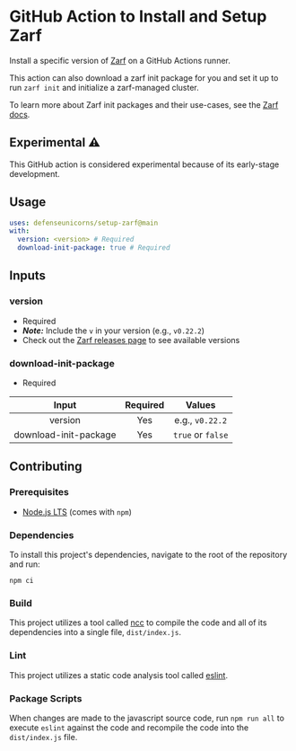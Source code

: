 # GitHub Action to Install and Setup Zarf

Install a specific version of [Zarf](https://github.com/defenseunicorns/zarf) on a GitHub Actions runner.

This action can also download a zarf init package for you and set it up to run `zarf init` and initialize a zarf-managed cluster.

To learn more about Zarf init packages and their use-cases, see the [Zarf docs](https://docs.zarf.dev/docs/user-guide/zarf-packages/the-zarf-init-package).

## Experimental ⚠️

This GitHub action is considered experimental because of its early-stage development.

## Usage

```yaml
uses: defenseunicorns/setup-zarf@main
with:
  version: <version> # Required
  download-init-package: true # Required
```

## Inputs

### version

- Required
- ***Note:*** Include the `v` in your version (e.g., `v0.22.2`)
- Check out the [Zarf releases page](https://github.com/defenseunicorns/zarf/releases) to see available versions

### download-init-package

- Required


| Input                 | Required | Values          |
|:---------------------:|:--------:|:---------------:|
| version               | Yes      |e.g., `v0.22.2`  |
| download-init-package | Yes      |`true` or `false`|

## Contributing

### Prerequisites

- [Node.js LTS](https://nodejs.org/en/download/) (comes with `npm`)

### Dependencies

To install this project's dependencies, navigate to the root of the repository and run:

```shell
npm ci
```

### Build

This project utilizes a tool called [ncc](https://github.com/vercel/ncc) to compile the code and all of its dependencies into a single file, `dist/index.js`.

### Lint

This project utilizes a static code analysis tool called [eslint](https://eslint.org/).

### Package Scripts

When changes are made to the javascript source code, run `npm run all` to execute `eslint` against the code and recompile the code into the `dist/index.js` file.

&nbsp;


